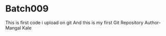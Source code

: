 # Batch009
This is first code i upload on git
And this is my first Git Repository
Author-Mangal Kale
